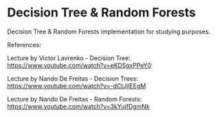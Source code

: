 # Decision Tree & Random Forests

Decision Tree & Random Forests implementation for studying purposes.

References:

Lecture by Victor Lavrenko - Decision Tree: https://www.youtube.com/watch?v=eKD5gxPPeY0

Lecture by Nando De Freitas - Decision Trees: https://www.youtube.com/watch?v=-dCtJjlEEgM

Lecture by Nando De Freitas - Random Forests: https://www.youtube.com/watch?v=3kYujfDgmNk
